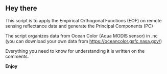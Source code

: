 ## Hey there

This script is to apply the Empirical Orthogonal Functions (EOF)
on remote sensing reflectance data and generate the Principal Components (PC)

The script organizes data from Ocean Color (Aqua MODIS sensor) in .nc
(you can download your own data from https://oceancolor.gsfc.nasa.gov/)

Everything you need to know for understanding it is written on the comments.

**Enjoy**